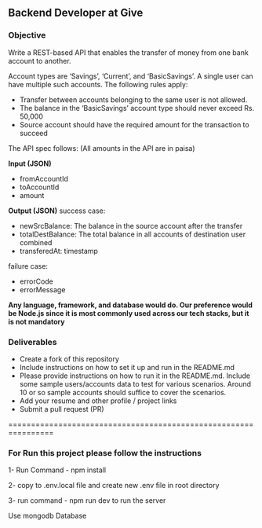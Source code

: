 ## Backend Developer at Give

### Objective

Write a REST-based API that enables the transfer of money from one bank account to another.

Account types are ‘Savings’, ‘Current’, and ‘BasicSavings’. A single user can have multiple such accounts. The following rules apply:

- Transfer between accounts belonging to the same user is not allowed.
- The balance in the ‘BasicSavings’ account type should never exceed Rs. 50,000
- Source account should have the required amount for the transaction to succeed

The API spec follows: (All amounts in the API are in paisa)

**Input (JSON)**

- fromAccountId
- toAccountId
- amount

**Output (JSON)**
success case:

- newSrcBalance: The balance in the source account after the transfer
- totalDestBalance: The total balance in all accounts of destination user combined
- transferedAt: timestamp

failure case:

- errorCode
- errorMessage

**Any language, framework, and database would do. Our preference would be Node.js since it is most commonly used across our tech stacks, but it is not mandatory**

### Deliverables

- Create a fork of this repository
- Include instructions on how to set it up and run in the README.md
- Please provide instructions on how to run it in the README.md. Include some sample users/accounts data to test for various scenarios. Around 10 or so sample accounts should suffice to cover the scenarios.
- Add your resume and other profile / project links
- Submit a pull request (PR)

================================================================

### For Run this project please follow the instructions
1- Run Command - npm install

2- copy to .env.local file and create new .env file in root directory

3- run command - npm run dev to run the server

Use mongodb Database
